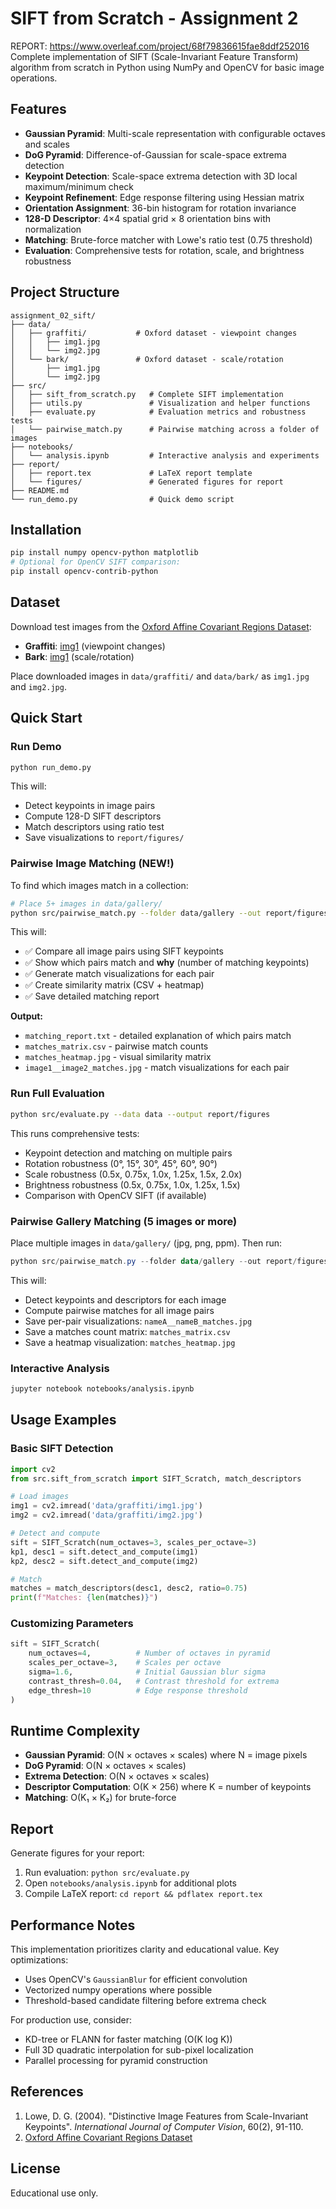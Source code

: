 # SIFT from Scratch - Assignment 2

REPORT: https://www.overleaf.com/project/68f79836615fae8ddf252016
Complete implementation of SIFT (Scale-Invariant Feature Transform) algorithm from scratch in Python using NumPy and OpenCV for basic image operations.

## Features

- **Gaussian Pyramid**: Multi-scale representation with configurable octaves and scales
- **DoG Pyramid**: Difference-of-Gaussian for scale-space extrema detection
- **Keypoint Detection**: Scale-space extrema detection with 3D local maximum/minimum check
- **Keypoint Refinement**: Edge response filtering using Hessian matrix
- **Orientation Assignment**: 36-bin histogram for rotation invariance
- **128-D Descriptor**: 4×4 spatial grid × 8 orientation bins with normalization
- **Matching**: Brute-force matcher with Lowe's ratio test (0.75 threshold)
- **Evaluation**: Comprehensive tests for rotation, scale, and brightness robustness

## Project Structure

```
assignment_02_sift/
├── data/
│   ├── graffiti/           # Oxford dataset - viewpoint changes
│   │   ├── img1.jpg
│   │   └── img2.jpg
│   └── bark/               # Oxford dataset - scale/rotation
│       ├── img1.jpg
│       └── img2.jpg
├── src/
│   ├── sift_from_scratch.py   # Complete SIFT implementation
│   ├── utils.py               # Visualization and helper functions
│   ├── evaluate.py            # Evaluation metrics and robustness tests
│   └── pairwise_match.py      # Pairwise matching across a folder of images
├── notebooks/
│   └── analysis.ipynb         # Interactive analysis and experiments
├── report/
│   ├── report.tex             # LaTeX report template
│   └── figures/               # Generated figures for report
├── README.md
└── run_demo.py                # Quick demo script
```

## Installation

```bash
pip install numpy opencv-python matplotlib
# Optional for OpenCV SIFT comparison:
pip install opencv-contrib-python
```

## Dataset

Download test images from the [Oxford Affine Covariant Regions Dataset](https://www.robots.ox.ac.uk/~vgg/research/affine/):

- **Graffiti**: [img1](https://www.robots.ox.ac.uk/~vgg/research/affine/det_eval_files/graffiti.jpg) (viewpoint changes)
- **Bark**: [img1](https://www.robots.ox.ac.uk/~vgg/research/affine/det_eval_files/bark.jpg) (scale/rotation)

Place downloaded images in `data/graffiti/` and `data/bark/` as `img1.jpg` and `img2.jpg`.

## Quick Start

### Run Demo

```bash
python run_demo.py
```

This will:
- Detect keypoints in image pairs
- Compute 128-D SIFT descriptors
- Match descriptors using ratio test
- Save visualizations to `report/figures/`

### Pairwise Image Matching (NEW!)

To find which images match in a collection:

```bash
# Place 5+ images in data/gallery/
python src/pairwise_match.py --folder data/gallery --out report/figures/gallery
```

This will:
- ✅ Compare all image pairs using SIFT keypoints
- ✅ Show which pairs match and **why** (number of matching keypoints)
- ✅ Generate match visualizations for each pair
- ✅ Create similarity matrix (CSV + heatmap)
- ✅ Save detailed matching report

**Output:**
- `matching_report.txt` - detailed explanation of which pairs match
- `matches_matrix.csv` - pairwise match counts
- `matches_heatmap.jpg` - visual similarity matrix
- `image1__image2_matches.jpg` - match visualizations for each pair

### Run Full Evaluation

```bash
python src/evaluate.py --data data --output report/figures
```

This runs comprehensive tests:
- Keypoint detection and matching on multiple pairs
- Rotation robustness (0°, 15°, 30°, 45°, 60°, 90°)
- Scale robustness (0.5x, 0.75x, 1.0x, 1.25x, 1.5x, 2.0x)
- Brightness robustness (0.5x, 0.75x, 1.0x, 1.25x, 1.5x)
- Comparison with OpenCV SIFT (if available)

### Pairwise Gallery Matching (5 images or more)

Place multiple images in `data/gallery/` (jpg, png, ppm). Then run:

```powershell
python src/pairwise_match.py --folder data/gallery --out report/figures/gallery
```

This will:
- Detect keypoints and descriptors for each image
- Compute pairwise matches for all image pairs
- Save per-pair visualizations: `nameA__nameB_matches.jpg`
- Save a matches count matrix: `matches_matrix.csv`
- Save a heatmap visualization: `matches_heatmap.jpg`

### Interactive Analysis

```bash
jupyter notebook notebooks/analysis.ipynb
```

## Usage Examples

### Basic SIFT Detection

```python
import cv2
from src.sift_from_scratch import SIFT_Scratch, match_descriptors

# Load images
img1 = cv2.imread('data/graffiti/img1.jpg')
img2 = cv2.imread('data/graffiti/img2.jpg')

# Detect and compute
sift = SIFT_Scratch(num_octaves=3, scales_per_octave=3)
kp1, desc1 = sift.detect_and_compute(img1)
kp2, desc2 = sift.detect_and_compute(img2)

# Match
matches = match_descriptors(desc1, desc2, ratio=0.75)
print(f"Matches: {len(matches)}")
```

### Customizing Parameters

```python
sift = SIFT_Scratch(
    num_octaves=4,          # Number of octaves in pyramid
    scales_per_octave=3,    # Scales per octave
    sigma=1.6,              # Initial Gaussian blur sigma
    contrast_thresh=0.04,   # Contrast threshold for extrema
    edge_thresh=10          # Edge response threshold
)
```

## Runtime Complexity

- **Gaussian Pyramid**: O(N × octaves × scales) where N = image pixels
- **DoG Pyramid**: O(N × octaves × scales)
- **Extrema Detection**: O(N × octaves × scales)
- **Descriptor Computation**: O(K × 256) where K = number of keypoints
- **Matching**: O(K₁ × K₂) for brute-force

## Report

Generate figures for your report:

1. Run evaluation: `python src/evaluate.py`
2. Open `notebooks/analysis.ipynb` for additional plots
3. Compile LaTeX report: `cd report && pdflatex report.tex`

## Performance Notes

This implementation prioritizes clarity and educational value. Key optimizations:

- Uses OpenCV's `GaussianBlur` for efficient convolution
- Vectorized numpy operations where possible
- Threshold-based candidate filtering before extrema check

For production use, consider:
- KD-tree or FLANN for faster matching (O(K log K))
- Full 3D quadratic interpolation for sub-pixel localization
- Parallel processing for pyramid construction

## References

1. Lowe, D. G. (2004). "Distinctive Image Features from Scale-Invariant Keypoints". *International Journal of Computer Vision*, 60(2), 91-110.
2. [Oxford Affine Covariant Regions Dataset](https://www.robots.ox.ac.uk/~vgg/research/affine/)

## License

Educational use only.
